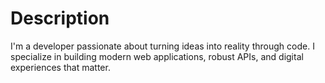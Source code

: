 # Description
I'm a developer passionate about turning ideas into reality through code. I specialize in building modern web applications, robust APIs, and digital experiences that matter.
